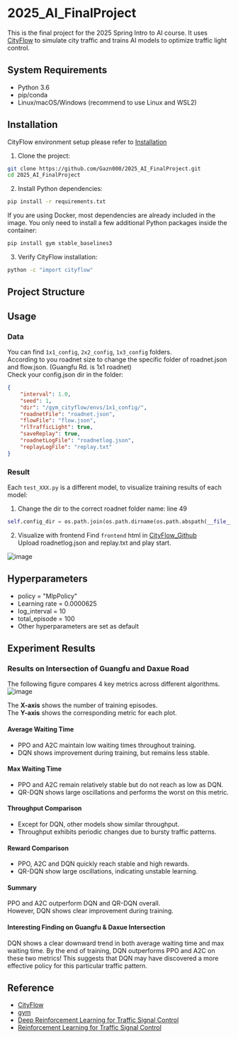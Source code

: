 # 2025_AI_FinalProject
This is the final project for the 2025 Spring Intro to AI course. It uses [CityFlow](https://cityflow-project.github.io) to simulate city traffic and trains AI models to optimize traffic light control.
## System Requirements
- Python 3.6
- pip/conda
- Linux/macOS/Windows (recommend to use Linux and WSL2)
## Installation
CityFlow environment setup please refer to [Installation](https://cityflow.readthedocs.io/en/latest/install.html)
1. Clone the project:
```bash
git clone https://github.com/Gazn000/2025_AI_FinalProject.git
cd 2025_AI_FinalProject
```
2. Install Python dependencies:
```bash
pip install -r requirements.txt
```
  If you are using Docker, most dependencies are already included in the image.
You only need to install a few additional Python packages inside the container:
  ```bash 
  pip install gym stable_baselines3
  ```
3. Verify CityFlow installation:
```bash
python -c "import cityflow"
````
## Project Structure
## Usage
### Data
You can find `1x1_config`, `2x2_config`, `1x3_config` folders.  
According to you roadnet size to change the specific folder of roadnet.json and flow.json. (Guangfu Rd. is 1x1 roadnet)  
Check your config.json dir in the folder:
```json
{
    "interval": 1.0,
    "seed": 1,
    "dir": "/gym_cityflow/envs/1x1_config/",
    "roadnetFile": "roadnet.json",
    "flowFile": "flow.json",
    "rlTrafficLight": true,
    "saveReplay": true,
    "roadnetLogFile": "roadnetlog.json",
    "replayLogFile": "replay.txt"
}

```
### Result
Each `test_XXX.py` is a different model, to visualize training results of each model:
1. Change the dir to the correct roadnet folder name: line 49 
```python
self.config_dir = os.path.join(os.path.dirname(os.path.abspath(__file__)), "1x1_config")
```
2. Visualize with frontend
Find `frontend` html in [CityFlow_Github](https://github.com/cityflow-project/CityFlow)  
Upload roadnetlog.json and replay.txt and play start.

![image](https://github.com/user-attachments/assets/c1222943-994e-4fd3-b53f-ed675ba01f0e)

## Hyperparameters
- policy = "MlpPolicy"
- Learning rate = 0.0000625
- log_interval = 10
- total_episode = 100
- Other hyperparameters are set as default

## Experiment Results
### Results on Intersection of Guangfu and Daxue Road

The following figure compares 4 key metrics across different algorithms.  
![image](https://github.com/user-attachments/assets/c98f2686-a756-42c1-aefb-414a3a649918)

The **X-axis** shows the number of training episodes.  
The **Y-axis** shows the corresponding metric for each plot.

#### Average Waiting Time
- PPO and A2C maintain low waiting times throughout training.
- DQN shows improvement during training, but remains less stable.

#### Max Waiting Time
- PPO and A2C remain relatively stable but do not reach as low as DQN.
- QR-DQN shows large oscillations and performs the worst on this metric.
#### Throughput Comparison
- Except for DQN, other models show similar throughput.
- Throughput exhibits periodic changes due to bursty traffic patterns.
#### Reward Comparison
- PPO, A2C and DQN quickly reach stable and high rewards.
- QR-DQN show large oscillations, indicating unstable learning.

#### Summary
PPO and A2C outperform DQN and QR-DQN overall.  
However, DQN shows clear improvement during training.

#### Interesting Finding on Guangfu & Daxue Intersection
DQN shows a clear downward trend in both average waiting time and max waiting time. By the end of training, DQN outperforms PPO and A2C on these two metrics! This suggests that DQN may have discovered a more effective policy for this particular traffic pattern.

## Reference
- [CityFlow](https://cityflow-project.github.io)
- [gym](https://www.gymlibrary.dev/index.html)
- [Deep Reinforcement Learning for Traffic Signal Control](https://ieeexplore.ieee.org/document/9241006?denied=)
- [Reinforcement Learning for Traffic Signal Control](https://traffic-signal-control.github.io)
